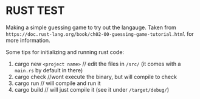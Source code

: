 # RUST TEST

Making a simple guessing game to try out the langauge. Taken from `https://doc.rust-lang.org/book/ch02-00-guessing-game-tutorial.html` for more information.

Some tips for initializing and running rust code:
1. cargo new `<project name>` // edit the files in `/src/` (it comes with a `main.rs` by default in there)
2. cargo check //wont execute the binary, but will compile to check
3. cargo run // will compile and run it
4. cargo build // will just compile it (see it under `/target/debug/`)
